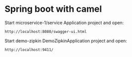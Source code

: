 # Spring boot with camel

Start microservice-1/service Application project and open:
```
http://localhost:8080/swagger-ui.html
```

Start demo-zipkin DemoZipkinApplication project and open:
```
http://localhost:9411/
```
